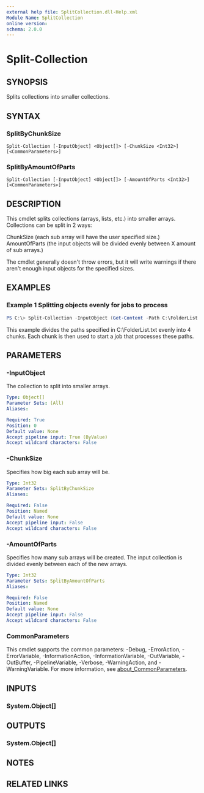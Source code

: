 ```yaml
---
external help file: SplitCollection.dll-Help.xml
Module Name: SplitCollection
online version:
schema: 2.0.0
---
```


# Split-Collection

## SYNOPSIS
Splits collections into smaller collections.

## SYNTAX

### SplitByChunkSize
```
Split-Collection [-InputObject] <Object[]> [-ChunkSize <Int32>] [<CommonParameters>]
```

### SplitByAmountOfParts
```
Split-Collection [-InputObject] <Object[]> [-AmountOfParts <Int32>] [<CommonParameters>]
```

## DESCRIPTION
This cmdlet splits collections (arrays, lists, etc.) into smaller arrays.  
Collections can be split in 2 ways:

ChunkSize (each sub array will have the user specified size.)  
AmountOfParts (the input objects will be divided evenly between X amount of sub arrays.)

The cmdlet generally doesn't throw errors, but it will write warnings if there aren't enough input objects for the specified sizes.
## EXAMPLES

### Example 1 Splitting objects evenly for jobs to process
```powershell
PS C:\> Split-Collection -InputObject (Get-Content -Path C:\FolderList.txt) -AmountOfParts 4 | ForEach {Start-Job -ScriptBlock {Invoke-Scan $using:_}}
```

This example divides the paths specified in C:\FolderList.txt evenly into 4 chunks. Each chunk is then used to start a job that processes these paths.

## PARAMETERS

### -InputObject
The collection to split into smaller arrays.

```yaml
Type: Object[]
Parameter Sets: (All)
Aliases:

Required: True
Position: 0
Default value: None
Accept pipeline input: True (ByValue)
Accept wildcard characters: False
```

### -ChunkSize
Specifies how big each sub array will be.

```yaml
Type: Int32
Parameter Sets: SplitByChunkSize
Aliases:

Required: False
Position: Named
Default value: None
Accept pipeline input: False
Accept wildcard characters: False
```

### -AmountOfParts
Specifies how many sub arrays will be created. The input collection is divided evenly between each of the new arrays.

```yaml
Type: Int32
Parameter Sets: SplitByAmountOfParts
Aliases:

Required: False
Position: Named
Default value: None
Accept pipeline input: False
Accept wildcard characters: False
```

### CommonParameters
This cmdlet supports the common parameters: -Debug, -ErrorAction, -ErrorVariable, -InformationAction, -InformationVariable, -OutVariable, -OutBuffer, -PipelineVariable, -Verbose, -WarningAction, and -WarningVariable. For more information, see [about_CommonParameters](http://go.microsoft.com/fwlink/?LinkID=113216).

## INPUTS

### System.Object[]

## OUTPUTS

### System.Object[]

## NOTES

## RELATED LINKS

